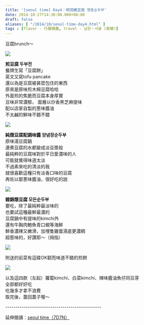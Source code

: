```yaml
---
title: '[seoul time] Day4：明洞嫩豆腐 명동순두부'
date: 2014-10-27T14:30:00.000+08:00
draft: false
aliases: [ "/2014/10/seoul-time-day4.html" ]
tags : [flavor - 行膳積腹, travel - 남한・서울 (首爾)]
---
```


豆腐brunch～  

![](/images/seoul4a.jpg)

**煎豆腐 두부전**  
餐牌生寫「豆腐餅」  
英文又寫tofu pancake  
還以為是豆腐被甚麼包住的東西  
原來是原味煎木棉豆腐哈哈  
外面煎的焦脆而豆腐本身厚實  
豆味非常濃郁， 面層以炒香黑芝麻提味  
配以店家自製的蔥味醬油  
不太鹹的鮮味不錯不錯  

![](/images/seoul4a1.jpg)

**純燉豆腐配調味醬 양념장순두부**  
原味湯豆腐鍋  
連煮豆腐的水都變成淡豆漿般  
最純粹的豆腐味對於平日愛濃味的人  
可能就覺得味道太淡  
不過素來吃的清淡的我  
就很喜歡這種只有淡香口味的豆腐  
再佐以那蔥味醬油，很好吃的說  

![](/images/seoul4a2.jpg)

**雜錦燉豆腐 모든순두부**  
要吃，除了最純粹最淡味的  
也要試這種最鮮最濃的  
豆腐鍋中有提味的kimchi外  
還有牛胸肉鮑魚青口蜆等海鮮  
鮮香濃辣又嫩滑，加埋隻雞蛋湯底更濃稠  
超惹味的，好讚耶～（拇指）  

![](/images/seoul4a2.jpg)

附送的前菜有這碟OK韌而味道不錯的煎餅  

![](/images/seoul4a4.jpg)

以及這四款（左起）蘿蔔kimchi、白菜kimchi、辣味醬油魚仔同豆芽  
全部都好好吃  
吃幾多才拿不浪費  
取完後，蓋回蓋子喔～  
  
\-----------------------------------------------  
  
延伸閱讀：[seoul time（7D7N）](https://hidie.net/seoul7d7n/)
